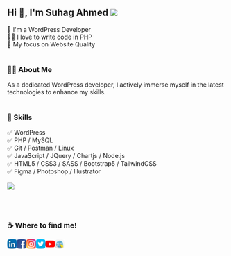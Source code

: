 ## Hi :wave:, I'm Suhag Ahmed <img width="35" src="https://em-content.zobj.net/source/microsoft-teams/363/technologist-light-skin-tone_1f9d1-1f3fb-200d-1f4bb.png">

👑 I'm a WordPress Developer <br />
👨‍💻 I love to write code in PHP <br />
🎯 My focus on Website Quality <br /><br />
<!--🌱 -->


### 👨‍💻 About Me
As a dedicated WordPress developer, I actively immerse myself in the latest technologies to enhance my skills. <br /><br />


### 🚀 Skills
✅ WordPress <br />
✅ PHP / MySQL <br />
✅ Git / Postman / Linux <br />
✅ JavaScript / JQuery / Chartjs / Node.js <br />
✅ HTML5 / CSS3 / SASS / Bootstrap5 / TailwindCSS <br />
✅ Figma / Photoshop / Illustrator <br />


<!-- 🔭 I’m currently working on BarakaUI Theme -->
<!-- - 📚 I’m currently learning WordPress Plugin Development. -->


<a href="https://github.com/suhag10">
  <img align="center" src="https://github-readme-stats.vercel.app/api/top-langs?username=suhag10&layout=compact&langs_count=8&card_width=320" />
</a>

<br /><br />

### ☕ Where to find me!
<p align="center">
  <a href="https://www.linkedin.com/in/suhag11/">
    <img align="left" alt="LinkedIn" width="22px" src="https://raw.githubusercontent.com/suhag10/cdn/main/images/social-media/linkedin.png" />
  </a>
<!--   <a href="https://github.com/suhag10">
    <img align="left" alt="GitHub" width="22px" src="https://raw.githubusercontent.com/suhag10/cdn/main/images/social-media/github-sign.png" />
  </a> -->
  <a href="https://www.facebook.com/suhag15">
    <img align="left" alt="Facebook" width="22px" src="https://raw.githubusercontent.com/suhag10/cdn/main/images/social-media/facebook.png" />
  </a>
  <a href="https://www.instagram.com/suhag_11/">
    <img align="left" alt="Instagram" width="22px" src="https://raw.githubusercontent.com/suhag10/cdn/main/images/social-media/instagram.png" />
  </a>
  <a href="https://twitter.com/suhag_11">
    <img align="left" alt="Twitter" width="22px" src="https://raw.githubusercontent.com/suhag10/cdn/main/images/social-media/twitter-1.png" />
  </a>
  <a href="https://www.youtube.com/channel/@suhag10">
    <img align="left" alt="Youtube" width="22px" src="https://raw.githubusercontent.com/suhag10/cdn/main/images/social-media/youtube.png" />
  </a>
  <a href="https://suhag10.github.io/portfolio/">
    <img align="left" alt="Portfolio" width="22px" src="https://raw.githubusercontent.com/suhag10/cdn/main/images/social-media/website.png" />
  </a>
</p>

<!--
### Hi there 👋

**suhag10/suhag10** is a ✨ _special_ ✨ repository because its `README.md` (this file) appears on your GitHub profile.

Here are some ideas to get you started:

- 🔭 I’m currently working on ...
- 🌱 I’m currently learning ...
- 👯 I’m looking to collaborate on ...
- 🤔 I’m looking for help with ...
- 💬 Ask me about ...
- 📫 How to reach me: ...
- 😄 Pronouns: ...
- ⚡ Fun fact: ...
-->

